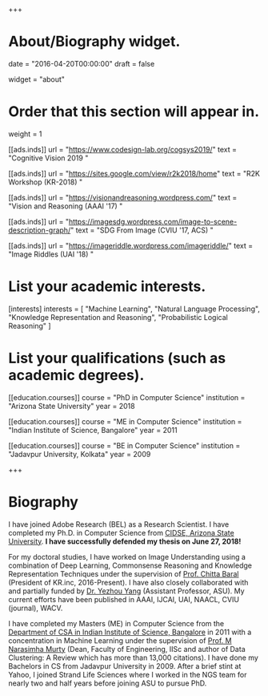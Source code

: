 +++
# About/Biography widget.

date = "2016-04-20T00:00:00"
draft = false

widget = "about"

# Order that this section will appear in.
weight = 1

[[ads.inds]]
 url = "https://www.codesign-lab.org/cogsys2019/"
 text = "Cognitive Vision 2019 "
 
[[ads.inds]]
 url = "https://sites.google.com/view/r2k2018/home"
 text = "R2K Workshop (KR-2018) " 
 
[[ads.inds]]
 url = "https://visionandreasoning.wordpress.com/"
 text = "Vision and Reasoning (AAAI '17) " 
 
[[ads.inds]]
 url = "https://imagesdg.wordpress.com/image-to-scene-description-graph/"
 text = "SDG From Image (CVIU '17, ACS) " 

[[ads.inds]]
 url = "https://imageriddle.wordpress.com/imageriddle/"
 text = "Image Riddles (UAI '18) "
   
# List your academic interests.
[interests]
  interests = [
    "Machine Learning",
    "Natural Language Processing",
    "Knowledge Representation and Reasoning",
    "Probabilistic Logical Reasoning"
  ]

# List your qualifications (such as academic degrees).
[[education.courses]]
  course = "PhD in Computer Science"
  institution = "Arizona State University"
  year = 2018

[[education.courses]]
  course = "ME in Computer Science"
  institution = "Indian Institute of Science, Bangalore"
  year = 2011

[[education.courses]]
  course = "BE in Computer Science"
  institution = "Jadavpur University, Kolkata"
  year = 2009
 
+++

# Biography

I have joined Adobe Research (BEL) as a Research Scientist. I have completed my Ph.D. in Computer Science from [CIDSE, Arizona State University](http://cidse.engineering.asu.edu/). <span style="font-weight: bold;">I have successfully defended my thesis on June 27, 2018!</span>

For my doctoral studies, I have worked on Image Understanding using a combination of Deep Learning, Commonsense Reasoning and Knowledge Representation Techniques under the supervision of [Prof. Chitta Baral](http://www.public.asu.edu/~cbaral/) (President of KR.inc, 2016-Present). I have also closely collaborated with and partially funded by [Dr. Yezhou Yang](http://yezhouyang.engineering.asu.edu/) (Assistant Professor, ASU). 
My current efforts have been published in AAAI, IJCAI, UAI, NAACL, CVIU (journal), WACV.
 
I have completed my Masters (ME) in Computer Science from the [Department of CSA in Indian Institute of Science, Bangalore](http://www.csa.iisc.ernet.in/) in 2011 with a concentration in Machine Learning under the supervision of [Prof. M Narasimha Murty](http://scholar.google.com/citations?user=VQZTmpcAAAAJ&hl=en) (Dean, Faculty of Engineering, IISc and author of Data Clustering: A Review which has more than 13,000 citations). I have done my Bachelors in CS from Jadavpur University in 2009. After a brief stint at Yahoo, I joined Strand Life Sciences where I worked in the NGS team for nearly two and half years before joining ASU to pursue PhD. 
